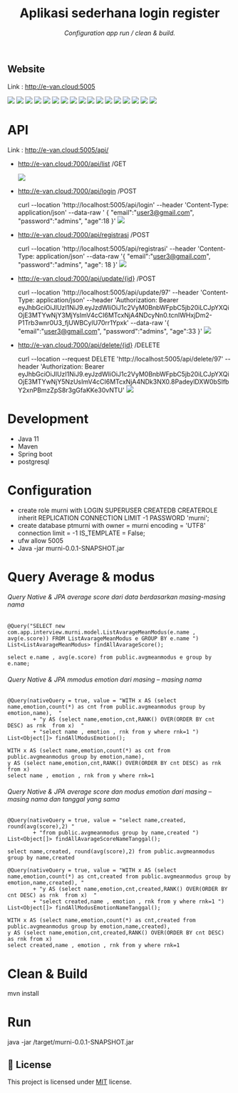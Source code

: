 <h1 align="center">Aplikasi sederhana login register </h1>
<p align="center"><i>Configuration app run / clean & build.</i></p>
<br>

## Website

Link : http://e-van.cloud:5005       

<a href="https://github.com/evanarifialhidayat/pt-murni-solusindo-nusantara/blob/main/Screen Shot 2024-05-19 at 02.27.30.png?raw=true"><img src="https://github.com/evanarifialhidayat/pt-murni-solusindo-nusantara/blob/main/Screen Shot 2024-05-19 at 02.27.30.png?raw=true"/></a>
<a href="https://github.com/evanarifialhidayat/pt-murni-solusindo-nusantara/blob/main/Screen Shot 2024-05-19 at 02.34.19.png?raw=true"><img src="https://github.com/evanarifialhidayat/pt-murni-solusindo-nusantara/blob/main/Screen Shot 2024-05-19 at 02.34.19.png?raw=true"/></a>
<a href="https://github.com/evanarifialhidayat/pt-murni-solusindo-nusantara/blob/main/Screen Shot 2024-05-19 at 03.53.52.png?raw=true"><img src="https://github.com/evanarifialhidayat/pt-murni-solusindo-nusantara/blob/main/Screen Shot 2024-05-19 at 03.53.52.png?raw=true"/></a>
<a href="https://github.com/evanarifialhidayat/pt-murni-solusindo-nusantara/blob/main/Screen Shot 2024-05-19 at 02.35.30.png?raw=true"><img src="https://github.com/evanarifialhidayat/pt-murni-solusindo-nusantara/blob/main/Screen Shot 2024-05-19 at 02.35.30.png?raw=true"/></a>
<a href="https://github.com/evanarifialhidayat/pt-murni-solusindo-nusantara/blob/main/Screen Shot 2024-05-19 at 02.35.30.png?raw=true"><img src="https://github.com/evanarifialhidayat/pt-murni-solusindo-nusantara/blob/main/Screen Shot 2024-05-19 at 02.35.30.png?raw=true"/></a>
<a href="https://github.com/evanarifialhidayat/pt-murni-solusindo-nusantara/blob/main/Screen Shot 2024-05-19 at 02.36.49.png?raw=true"><img src="https://github.com/evanarifialhidayat/pt-murni-solusindo-nusantara/blob/main/Screen Shot 2024-05-19 at 02.36.49.png?raw=true"/></a>
<a href="https://github.com/evanarifialhidayat/pt-murni-solusindo-nusantara/blob/main/Screen Shot 2024-05-19 at 02.38.24.png?raw=true"><img src="https://github.com/evanarifialhidayat/pt-murni-solusindo-nusantara/blob/main/Screen Shot 2024-05-19 at 02.38.24.png?raw=true"/></a>
<a href="https://github.com/evanarifialhidayat/pt-murni-solusindo-nusantara/blob/main/Screen Shot 2024-05-19 at 02.39.34.png?raw=true"><img src="https://github.com/evanarifialhidayat/pt-murni-solusindo-nusantara/blob/main/Screen Shot 2024-05-19 at 02.39.34.png?raw=true"/></a>
<a href="https://github.com/evanarifialhidayat/pt-murni-solusindo-nusantara/blob/main/Screen Shot 2024-05-19 at 02.40.43.png?raw=true"><img src="https://github.com/evanarifialhidayat/pt-murni-solusindo-nusantara/blob/main/Screen Shot 2024-05-19 at 02.40.43.png?raw=true"/></a>
<a href="https://github.com/evanarifialhidayat/pt-murni-solusindo-nusantara/blob/main/Screen Shot 2024-05-19 at 02.41.55.png?raw=true"><img src="https://github.com/evanarifialhidayat/pt-murni-solusindo-nusantara/blob/main/Screen Shot 2024-05-19 at 02.41.55.png?raw=true"/></a>
<a href="https://github.com/evanarifialhidayat/pt-murni-solusindo-nusantara/blob/main/Screen Shot 2024-05-19 at 02.42.21.png?raw=true"><img src="https://github.com/evanarifialhidayat/pt-murni-solusindo-nusantara/blob/main/Screen Shot 2024-05-19 at 02.42.21.png?raw=true"/></a>
<a href="https://github.com/evanarifialhidayat/pt-murni-solusindo-nusantara/blob/main/Screen Shot 2024-05-19 at 02.43.19.png?raw=true"><img src="https://github.com/evanarifialhidayat/pt-murni-solusindo-nusantara/blob/main/Screen Shot 2024-05-19 at 02.43.19.png?raw=true"/></a>
<a href="https://github.com/evanarifialhidayat/pt-murni-solusindo-nusantara/blob/main/Screen Shot 2024-05-19 at 02.43.30.png?raw=true"><img src="https://github.com/evanarifialhidayat/pt-murni-solusindo-nusantara/blob/main/Screen Shot 2024-05-19 at 02.43.30.pngraw=true"/></a>
<a href="https://github.com/evanarifialhidayat/pt-murni-solusindo-nusantara/blob/main/Screen Shot 2024-05-19 at 02.43.54.png?raw=true"><img src="https://github.com/evanarifialhidayat/pt-murni-solusindo-nusantara/blob/main/Screen Shot 2024-05-19 at 02.43.54.png?raw=true"/></a>
<a href="https://github.com/evanarifialhidayat/pt-murni-solusindo-nusantara/blob/main/Screen Shot 2024-05-19 at 02.44.46.png?raw=true"><img src="https://github.com/evanarifialhidayat/pt-murni-solusindo-nusantara/blob/main/Screen Shot 2024-05-19 at 02.44.46.png?raw=true"/></a>
<a href="https://github.com/evanarifialhidayat/pt-murni-solusindo-nusantara/blob/main/Screen Shot 2024-05-19 at 02.45.10.png?raw=true"><img src="https://github.com/evanarifialhidayat/pt-murni-solusindo-nusantara/blob/main/Screen Shot 2024-05-19 at 02.45.10.png?raw=true"/></a>
<a href="https://github.com/evanarifialhidayat/pt-murni-solusindo-nusantara/blob/main/Screen Shot 2024-05-19 at 02.48.01.png?raw=true"><img src="https://github.com/evanarifialhidayat/pt-murni-solusindo-nusantara/blob/main/Screen Shot 2024-05-19 at 02.48.01.png?raw=true"/></a>
# API

Link : http://e-van.cloud:5005/api/
- http://e-van.cloud:7000/api/list  /GET

	<a href="https://github.com/evanarifialhidayat/pt-murni-solusindo-nusantara/blob/main/Screen Shot 2024-05-19 at 03.53.52.png?raw=true"><img src="https://github.com/evanarifialhidayat/pt-murni-solusindo-nusantara/blob/main/Screen Shot 2024-05-19 at 03.53.52.png?raw=true"/></a>
- http://e-van.cloud:7000/api/login /POST

	curl --location 'http://localhost:5005/api/login' --header 'Content-Type: application/json' --data-raw '
	{ 
	     "email":"user3@gmail.com",
          "password":"admins",
          "age":18
    }'
<a href="https://github.com/evanarifialhidayat/pt-murni-solusindo-nusantara/blob/main/Screen Shot 2024-05-19 at 03.58.14.png?raw=true"><img src="https://github.com/evanarifialhidayat/pt-murni-solusindo-nusantara/blob/main/Screen Shot 2024-05-19 at 03.58.14.png?raw=true"/></a>
- http://e-van.cloud:7000/api/registrasi /POST

	curl --location 'http://localhost:5005/api/registrasi' --header 'Content-Type: application/json' --data-raw 
	'{
    		"email":"user3@gmail.com",
    		"password":"admins",
    		"age": 18
    }'
<a href="https://github.com/evanarifialhidayat/pt-murni-solusindo-nusantara/blob/main/Screen Shot 2024-05-19 at 03.57.26.png?raw=true"><img src="https://github.com/evanarifialhidayat/pt-murni-solusindo-nusantara/blob/main/Screen Shot 2024-05-19 at 03.57.26.png?raw=true"/></a>
- http://e-van.cloud:7000/api/update/{id} /POST

	curl --location 'http://localhost:5005/api/update/97' --header 'Content-Type: application/json' 
	--header 'Authorization: Bearer eyJhbGciOiJIUzI1NiJ9.eyJzdWIiOiJ1c2VyM0BnbWFpbC5jb20iLCJpYXQiOjE3MTYwNjY3MjYsImV4cCI6MTcxNjA4NDcyNn0.tcnIWHxjDm2-P1Trb3wnr0U3_fjUWBCylU70rr1Ypxk' --data-raw '{
    "email":"user3@gmail.com",
    "password":"admins",
    "age":33
    }'
<a href="https://github.com/evanarifialhidayat/pt-murni-solusindo-nusantara/blob/main/Screen Shot 2024-05-19 at 04.16.39.png?raw=true"><img src="https://github.com/evanarifialhidayat/pt-murni-solusindo-nusantara/blob/main/Screen Shot 2024-05-19 at 04.16.39.png?raw=true"/></a>
- http://e-van.cloud:7000/api/delete/{id} /DELETE

	curl --location --request DELETE 'http://localhost:5005/api/delete/97' 
	--header 'Authorization: Bearer eyJhbGciOiJIUzI1NiJ9.eyJzdWIiOiJ1c2VyM0BnbWFpbC5jb20iLCJpYXQiOjE3MTYwNjY5NzUsImV4cCI6MTcxNjA4NDk3NX0.8PadeylDXW0bSIfbY2xnPBmzZpS8r3gGfaKKe30vNTU'
<a href="https://github.com/evanarifialhidayat/pt-murni-solusindo-nusantara/blob/main/Screen Shot 2024-05-19 at 04.17.42.png?raw=true"><img src="https://github.com/evanarifialhidayat/pt-murni-solusindo-nusantara/blob/main/Screen Shot 2024-05-19 at 04.17.42.png?raw=true"/></a>

# Development

- Java 11
- Maven
- Spring boot
- postgresql 

# Configuration

- create role murni with LOGIN SUPERUSER CREATEDB CREATEROLE inherit REPLICATION CONNECTION LIMIT -1 PASSWORD 'murni';
- create database ptmurni with owner = murni encoding = 'UTF8' connection limit = -1 IS_TEMPLATE = False;
- ufw allow 5005
- Java -jar murni-0.0.1-SNAPSHOT.jar

# Query Average & modus

###### Query Native & JPA average score dari data berdasarkan masing-masing nama
	@Query("SELECT new com.app.interview.murni.model.ListAvarageMeanModus(e.name , avg(e.score)) FROM ListAvarageMeanModus e GROUP BY e.name ") 
	List<ListAvarageMeanModus> findAllAvarageScore();
	
	select e.name , avg(e.score) from public.avgmeanmodus e group by e.name;

###### Query Native & JPA mmodus emotion dari masing – masing nama
	@Query(nativeQuery = true, value = "WITH x AS (select name,emotion,count(*) as cnt from public.avgmeanmodus group by emotion,name),	 "
			+ "y AS (select name,emotion,cnt,RANK() OVER(ORDER BY cnt DESC) as rnk	from x)  "
			+ "select name , emotion , rnk from y where rnk=1 ")
	List<Object[]> findAllModusEmotion();
	
	WITH x AS (select name,emotion,count(*) as cnt from public.avgmeanmodus group by emotion,name),	
	y AS (select name,emotion,cnt,RANK() OVER(ORDER BY cnt DESC) as rnk	from x) 
	select name , emotion , rnk from y where rnk=1 	

###### Query Native & JPA average score dan modus emotion dari masing – masing nama dan tanggal yang sama
	@Query(nativeQuery = true, value = "select name,created, round(avg(score),2) "
			+ "from public.avgmeanmodus group by name,created ")
	List<Object[]> findAllAvarageScoreNameTanggal();
	
	select name,created, round(avg(score),2) from public.avgmeanmodus group by name,created 
	
	@Query(nativeQuery = true, value = "WITH x AS (select name,emotion,count(*) as cnt,created from public.avgmeanmodus group by emotion,name,created), "
			+ "y AS (select name,emotion,cnt,created,RANK() OVER(ORDER BY cnt DESC) as rnk	from x)  "
			+ "select created,name , emotion , rnk from y where rnk=1 ")
	List<Object[]> findAllModusEmotionNameTanggal();
	
	WITH x AS (select name,emotion,count(*) as cnt,created from public.avgmeanmodus group by emotion,name,created), 
	y AS (select name,emotion,cnt,created,RANK() OVER(ORDER BY cnt DESC) as rnk	from x)  
	select created,name , emotion , rnk from y where rnk=1 

# Clean & Build

mvn install

# Run

java -jar /target/murni-0.0.1-SNAPSHOT.jar

## :pencil: License

This project is licensed under [MIT](https://opensource.org/licenses/MIT) license.


